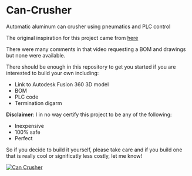 # Can-Crusher
Automatic aluminum can crusher using pneumatics and PLC control

The original inspiration for this project came from [here](https://youtu.be/DYM9kJFZgmg)

There were many comments in that video requesting a BOM and drawings but none were available.

There should be enough in this repository to get you started if you are interested to build your own including:

- Link to Autodesk Fusion 360 3D model
- BOM
- PLC code
- Termination digarm

**Disclaimer**: 
I in no way certify this project to be any of the following:
- Inexpensive
- 100% safe
- Perfect

So if you decide to build it yourself, please take care and if you build one that is really cool or significatly less costly, let me know!

[![Can Crusher](https://img.youtube.com/vi/G6M8GB0njC0/0.jpg)](https://www.youtube.com/watch?v=G6M8GB0njC0)

